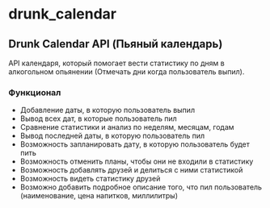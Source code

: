 # drunk_calendar
## Drunk Calendar API (Пьяный календарь)

API календаря, который помогает вести статистику по дням в алкогольном опьянении (Отмечать дни когда пользователь выпил).

### Функционал
- Добавление даты, в которую пользователь выпил
- Вывод всех дат, в которые пользователь пил
- Сравнение статистики и анализ по неделям, месяцам, годам
- Вывод последней даты, в которую пользователь пил
- Возможность запланировать дату, в которую пользователь будет пить
- Возможность отменить планы, чтобы они не входили в статистику
- Возможность добавлять друзей и делиться с ними статистикой
- Возможность видеть статистику друзей
- Возможно добавить подробное описание того, что пил пользователь (наименование, цена напитков, миллилитры)
